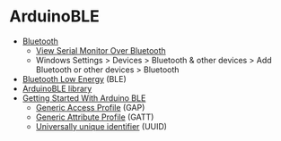 # ArduinoBLE
* [Bluetooth](https://en.wikipedia.org/wiki/Bluetooth)
  * [View Serial Monitor Over Bluetooth](https://create.arduino.cc/projecthub/millerman4487/view-serial-monitor-over-bluetooth-fbb0e5)
  * Windows Settings > Devices > Bluetooth & other devices > Add Bluetooth or other devices > Bluetooth
* [Bluetooth Low Energy](https://en.wikipedia.org/wiki/Bluetooth_Low_Energy) (BLE)
* [ArduinoBLE library](https://www.arduino.cc/reference/en/libraries/arduinoble/)
* [Getting Started With Arduino BLE](https://create.arduino.cc/projecthub/monica/getting-started-with-bluetooth-low-energy-ble-ab4c94)
  * [Generic Access Profile](https://learn.adafruit.com/introduction-to-bluetooth-low-energy/gap) (GAP)
  * [Generic Attribute Profile](https://learn.adafruit.com/introduction-to-bluetooth-low-energy/gatt) (GATT)
  * [Universally unique identifier](https://en.wikipedia.org/wiki/Universally_unique_identifier) (UUID)
